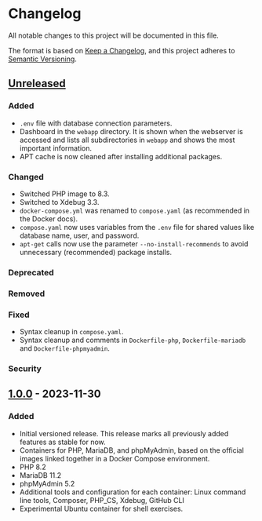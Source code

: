 # Changelog

All notable changes to this project will be documented in this file.

The format is based on [Keep a Changelog](https://keepachangelog.com/en/1.1.0/),
and this project adheres to [Semantic Versioning](https://semver.org/spec/v2.0.0.html).

## [Unreleased]

### Added

- `.env` file with database connection parameters.
- Dashboard in the `webapp` directory. It is shown when the webserver is accessed and lists all subdirectories in `webapp` and shows the most important information.
- APT cache is now cleaned after installing additional packages.

### Changed

- Switched PHP image to 8.3.
- Switched to Xdebug 3.3.
- `docker-compose.yml` was renamed to `compose.yaml` (as recommended in the Docker docs).
- `compose.yaml` now uses variables from the `.env` file for shared values like database name, user, and password.
- `apt-get` calls now use the parameter `--no-install-recommends` to avoid unnecessary (recommended) package installs.

### Deprecated

### Removed

### Fixed

- Syntax cleanup in `compose.yaml`.
- Syntax cleanup and comments in `Dockerfile-php`, `Dockerfile-mariadb` and `Dockerfile-phpmyadmin`.

### Security

## [1.0.0] - 2023-11-30

### Added

- Initial versioned release. This release marks all previously added features as stable for now.
- Containers for PHP, MariaDB, and phpMyAdmin, based on the official images linked together in a Docker Compose environment.
- PHP 8.2
- MariaDB 11.2
- phpMyAdmin 5.2
- Additional tools and configuration for each container: Linux command line tools, Composer, PHP_CS, Xdebug, GitHub CLI
- Experimental Ubuntu container for shell exercises.

[Unreleased]: https://github.com/Digital-Media/fhooe-web-dock/compare/1.0.0...HEAD
[1.0.0]: https://github.com/Digital-Media/fhooe-web-dock/releases/tag/1.0.0

